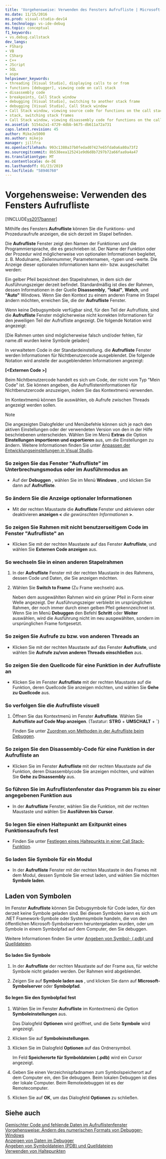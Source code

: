 ```yaml
---
title: 'Vorgehensweise: Verwenden des Fensters Aufrufliste | Microsoft-Dokumentation'
ms.date: 11/15/2016
ms.prod: visual-studio-dev14
ms.technology: vs-ide-debug
ms.topic: conceptual
f1_keywords:
- vs.debug.callstack
dev_langs:
- FSharp
- VB
- CSharp
- C++
- JScript
- SQL
- aspx
helpviewer_keywords:
- threading [Visual Studio], displaying calls to or from
- functions [debugger], viewing code on call stack
- disassembly code
- breakpoints, Call Stack window
- debugging [Visual Studio], switching to another stack frame
- debugging [Visual Studio], Call Stack window
- Call Stack window, viewing source code for functions on the call stack
- stack, switching stack frames
- Call Stack window, viewing disassembly code for functions on the call stack
ms.assetid: 5154a2a1-4729-4dbb-b675-db611a72a731
caps.latest.revision: 45
author: MikeJo5000
ms.author: mikejo
manager: jillfra
ms.openlocfilehash: 993c1380a37b0fedad07427e65fda0a6a80a73f2
ms.sourcegitcommit: 8b538eea125241e9d6d8b7297b72a66faa9a4a47
ms.translationtype: MT
ms.contentlocale: de-DE
ms.lasthandoff: 01/23/2019
ms.locfileid: "58946760"
---
```

# <a name="how-to-use-the-call-stack-window"></a>Vorgehensweise: Verwenden des Fensters Aufrufliste
[!INCLUDE[vs2017banner](../includes/vs2017banner.md)]

Mithilfe des Fensters **Aufrufliste** können Sie die Funktions- und Prozeduraufrufe anzeigen, die sich derzeit im Stapel befinden.  
  
 Die **Aufrufliste** Fenster zeigt den Namen der Funktionen und die Programmiersprache, die es geschrieben ist. Der Name der Funktion oder der Prozedur wird möglicherweise von optionalen Informationen begleitet, z. B. Modulname, Zeilennummer, Parameternamen, -typen und -werte. Die Anzeige dieser optionalen Informationen kann ein- bzw. ausgeschaltet werden:  
  
 Ein gelber Pfeil bezeichnet den Stapelrahmen, in dem sich der Ausführungszeiger derzeit befindet. Standardmäßig ist dies der Rahmen, dessen Informationen in der Quelle **Disassembly**, **"lokal"**, **Watch**, und **"Auto"** Windows. Wenn Sie den Kontext zu einem anderen Frame im Stapel ändern möchten, erreichen Sie, die der **Aufrufliste** Fenster.  
  
 Wenn keine Debugsymbole verfügbar sind, für den Teil der Aufrufliste, sind die **Aufrufliste** Fenster möglicherweise nicht korrekten Informationen für den jeweiligen Teil der Aufrufliste angezeigt. Die folgende Notation wird angezeigt:  
  
 [Die Rahmen unten sind möglicherweise falsch und/oder fehlen, für name.dll wurden keine Symbole geladen]  
  
 In verwaltetem Code in der Standardeinstellung. die **Aufrufliste** Fenster werden Informationen für Nichtbenutzercode ausgeblendet. Die folgende Notation wird anstelle der ausgeblendeten Informationen angezeigt:  
  
 **[\<Externen Code >]**  
  
 Beim Nichtbenutzercode handelt es sich um Code, der nicht vom Typ "Mein Code" ist. Sie können angeben, die Aufruflisteninformationen für Nichtbenutzercode anzuzeigen, indem Sie das Kontextmenü verwenden.  
  
 Im Kontextmemü können Sie auswählen, ob Aufrufe zwischen Threads angezeigt werden sollen.  
  
> [!NOTE]
>  Die angezeigten Dialogfelder und Menübefehle können sich je nach den aktiven Einstellungen oder der verwendeten Version von den in der Hilfe beschriebenen unterscheiden. Wählen Sie im Menü **Extras** die Option **Einstellungen importieren und exportieren** aus, um die Einstellungen zu ändern. Weitere Informationen finden Sie unter [Anpassen der Entwicklungseinstellungen in Visual Studio](http://msdn.microsoft.com/22c4debb-4e31-47a8-8f19-16f328d7dcd3).  
  
### <a name="to-display-the-call-stack-window-in-break-mode-or-in-run-mode"></a>So zeigen Sie das Fenster "Aufrufliste" im Unterbrechungsmodus oder im Ausführmodus an  
  
-   Auf der **Debuggen** , wählen Sie im Menü **Windows** , und klicken Sie dann auf **Aufrufliste**.  
  
### <a name="to-change-the-optional-information-displayed"></a>So ändern Sie die Anzeige optionaler Informationen  
  
-   Mit der rechten Maustaste die **Aufrufliste** Fenster und aktivieren oder deaktivieren **anzeigen \<**  _die gewünschten Informationen_ **>**.  
  
### <a name="to-display-non-user-code-frames-in-the-call-stack-window"></a>So zeigen Sie Rahmen mit nicht benutzerseitigem Code im Fenster "Aufrufliste" an  
  
-   Klicken Sie mit der rechten Maustaste auf das Fenster **Aufrufliste**, und wählen Sie **Externen Code anzeigen** aus.  
  
### <a name="to-switch-to-another-stack-frame"></a>So wechseln Sie in einen anderen Stapelrahmen  
  
1.  In der **Aufrufliste** Fenster mit der rechten Maustaste in des Rahmens, dessen Code und Daten, die Sie anzeigen möchten.  
  
2.  Wählen Sie **Switch to Frame** (Zu Frame wechseln) aus.  
  
     Neben dem ausgewählten Rahmen wird ein grüner Pfeil in Form einer Welle angezeigt. Der Ausführungszeiger verbleibt im ursprünglichen Rahmen, der noch immer durch einen gelben Pfeil gekennzeichnet ist. Wenn Sie im Menü **Debuggen** den Befehl **Schritt** oder **Weiter** auswählen, wird die Ausführung nicht im neu ausgewählten, sondern im ursprünglichen Frame fortgesetzt.  
  
### <a name="to-display-calls-to-or-from-another-thread"></a>So zeigen Sie Aufrufe zu bzw. von anderen Threads an  
  
-   Klicken Sie mit der rechten Maustaste auf das Fenster **Aufrufliste**, und wählen Sie **Aufrufe zu/von anderen Threads einschließen** aus.  
  
### <a name="to-view-the-source-code-for-a-function-on-the-call-stack"></a>So zeigen Sie den Quellcode für eine Funktion in der Aufrufliste an  
  
-   Klicken Sie im Fenster **Aufrufliste** mit der rechten Maustaste auf die Funktion, deren Quellcode Sie anzeigen möchten, und wählen Sie **Gehe zu Quellcode** aus.  
  
### <a name="to-visually-trace-the-call-stack"></a>So verfolgen Sie die Aufrufliste visuell  
  
1.  Öffnen Sie das Kontextmenü im Fenster **Aufrufliste**. Wählen Sie **Aufrufliste auf Code Map anzeigen**. (Tastatur: **STRG** + **UMSCHALT** + **`**)  
  
     Finden Sie unter [Zuordnen von Methoden in der Aufrufliste beim Debuggen](../debugger/map-methods-on-the-call-stack-while-debugging-in-visual-studio.md).  
  
### <a name="to-view-the-disassembly-code-for-a-function-on-the-call-stack"></a>So zeigen Sie den Disassembly-Code für eine Funktion in der Aufrufliste an  
  
-   Klicken Sie im Fenster **Aufrufliste** mit der rechten Maustaste auf die Funktion, deren Disassemblycode Sie anzeigen möchten, und wählen Sie **Gehe zu Disassembly** aus.  
  
### <a name="to-run-to-a-specific-function-from-the-call-stack-window"></a>So führen Sie im Aufruflistenfenster das Programm bis zu einer angegebenen Funktion aus  
  
-  In der **Aufrufliste** Fenster, wählen Sie die Funktion, mit der rechten Maustaste und wählen Sie **Ausführen bis Cursor**.  
  
### <a name="to-set-a-breakpoint-on-the-exit-point-of-a-function-call"></a>So legen Sie einen Haltepunkt am Exitpunkt eines Funktionsaufrufs fest  
  
-   Finden Sie unter [Festlegen eines Haltepunkts in einer Call Stack-Funktion](../debugger/using-breakpoints.md#BKMK_Set_a_breakpoint_in_the_call_stack_window).  
  
### <a name="to-load-symbols-for-a-module"></a>So laden Sie Symbole für ein Modul  
  
-   In der **Aufrufliste** Fenster mit der rechten Maustaste in des Frames mit dem Modul, dessen Symbole Sie erneut laden, und wählen Sie möchten **Symbole laden**.  
  
## <a name="loading-symbols"></a>Laden von Symbolen  
 Im Fenster **Aufrufliste** können Sie Debugsymbole für Code laden, für den derzeit keine Symbole geladen sind. Bei diesen Symbolen kann es sich um .NET Framework-Symbole oder Systemsymbole handeln, die von den öffentlichen Microsoft-Symbolservern heruntergeladen wurden, oder um Symbole in einem Symbolpfad auf dem Computer, den Sie debuggen.  
  
 Weitere Informationen finden Sie unter [Angeben von Symbol- (.pdb) und Quelldateien](../debugger/specify-symbol-dot-pdb-and-source-files-in-the-visual-studio-debugger.md).  
  
#### <a name="to-load-symbols"></a>So laden Sie Symbole  
  
1.  In der **Aufrufliste** der rechten Maustaste auf der Frame aus, für welche Symbole nicht geladen werden. Der Rahmen wird abgeblendet.  
  
2.  Zeigen Sie auf **Symbole laden aus** , und klicken Sie dann auf **Microsoft-Symbolserver** oder **Symbolpfad**.  
  
#### <a name="to-set-the-symbol-path"></a>So legen Sie den Symbolpfad fest  
  
1.  Wählen Sie im Fenster **Aufrufliste** im Kontextmenü die Option **Symboleinstellungen** aus.  
  
     Das Dialogfeld **Optionen** wird geöffnet, und die Seite **Symbole** wird angezeigt.  
  
2.  Klicken Sie auf **Symboleinstellungen**.  
  
3.  Klicken Sie im Dialogfeld **Optionen** auf das Ordnersymbol.  
  
     Im Feld **Speicherorte für Symboldateien (.pdb)** wird ein Cursor angezeigt.  
  
4.  Geben Sie einen Verzeichnispfadnamen zum Symbolspeicherort auf dem Computer ein, den Sie debuggen. Beim lokalen Debuggen ist dies der lokale Computer. Beim Remotedebuggen ist es der Remotecomputer.  
  
5.  Klicken Sie auf **OK**, um das Dialogfeld **Optionen** zu schließen.  
  
## <a name="see-also"></a>Siehe auch  
 [Gemischter Code und fehlende Daten im Aufruflistenfenster](../debugger/mixed-code-and-missing-information-in-the-call-stack-window.md)   
 [Vorgehensweise: Ändern des numerischen Formats von Debugger-Windows](http://msdn.microsoft.com/library/cd593847-a625-411d-a430-b798346ef18f)   
 [Anzeigen von Daten im Debugger](../debugger/viewing-data-in-the-debugger.md)   
 [Angeben von Symboldateien (PDB) und Quelldateien](../debugger/specify-symbol-dot-pdb-and-source-files-in-the-visual-studio-debugger.md)   
 [Verwenden von Haltepunkten](../debugger/using-breakpoints.md)
